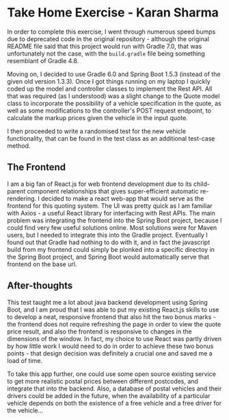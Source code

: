# Take Home Exercise - Karan Sharma

In order to complete this exercise, I went through numerous speed bumps due to deprecated code in the original repository - although the original README file said that this project would run with Gradle 7.0, that was unfortunately not the case, with the `build.gradle` file being something resemblant of Gradle 4.8.

Moving on, I decided to use Gradle 6.0 and Spring Boot 1.5.3 (instead of the given old version 1.3.3). Once I got things running on my laptop I quickly coded up the model and controller classes to implement the Rest API. All that was required (as I understood) was a slight change to the Quote model class to incorporate the possibility of a vehicle specification in the quote, as well as some modifications to the controller's POST request endpoint, to calculate the markup prices given the vehicle in the input quote.

I then proceeded to write a randomised test for the new vehicle functionality, that can be found in the test class as an additional test-case method.

## The Frontend

I am a big fan of React.js for web frontend development due to its child-parent component relationships that gives super-efficient automatic re-rendering. I decided to make a react web-app that would serve as the frontend for this quoting system. The UI was pretty quick as I am familiar with Axios - a useful React library for interfacing with Rest APIs. The main problem was integrating the frontend into the Spring Boot project, because I could find very few useful solutions online. Most solutions were for Maven users, but I needed to integrate this into the Gradle project. Eventually I found out that Gradle had nothing to do with it, and in fact the javascript build from my frontend could simply be plonked into a specific directoy in the Spring Boot project, and Spring Boot would automatically serve that frontend on the base url.

## After-thoughts

This test taught me a lot about java backend development using Spring Boot, and I am proud that I was able to put my existing React.js skills to use to develop a neat, responsive frontend that also hit the two bonus marks - the frontend does not require refreshing the page in order to view the quote price result, and also the frontend is responsive to changes in the dimensions of the window. In fact, my choice to use React was partly driven by how little work I would need to do in order to achieve these two bonus points - that design decision was definitely a crucial one and saved me a load of time.

To take this app further, one could use some open source existing service to get more realistic postal prices between different postcodes, and integrate that into the backend. Also, a database of postal vehicles and their drivers could be added in the future, when the availability of a particular vehicle depends on both the existence of a free vehicle and a free driver for the vehicle...
